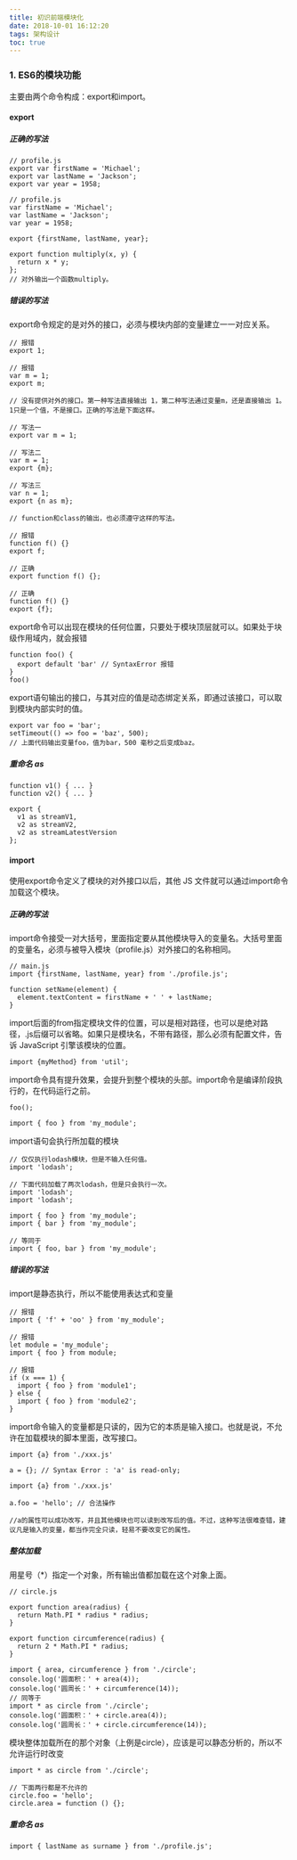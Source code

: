 ```yaml
---
title: 初识前端模块化
date: 2018-10-01 16:12:20
tags: 架构设计
toc: true
---
```


### 1. ES6的模块功能
主要由两个命令构成：export和import。

#### export

##### 正确的写法

```
// profile.js
export var firstName = 'Michael';
export var lastName = 'Jackson';
export var year = 1958;
```

```
// profile.js
var firstName = 'Michael';
var lastName = 'Jackson';
var year = 1958;

export {firstName, lastName, year};
```

```
export function multiply(x, y) {
  return x * y;
};
// 对外输出一个函数multiply。
```

##### 错误的写法

export命令规定的是对外的接口，必须与模块内部的变量建立一一对应关系。

```
// 报错
export 1;

// 报错
var m = 1;
export m;

// 没有提供对外的接口。第一种写法直接输出 1，第二种写法通过变量m，还是直接输出 1。1只是一个值，不是接口。正确的写法是下面这样。

// 写法一
export var m = 1;

// 写法二
var m = 1;
export {m};

// 写法三
var n = 1;
export {n as m};

// function和class的输出，也必须遵守这样的写法。

// 报错
function f() {}
export f;

// 正确
export function f() {};

// 正确
function f() {}
export {f};
```

export命令可以出现在模块的任何位置，只要处于模块顶层就可以。如果处于块级作用域内，就会报错

```
function foo() {
  export default 'bar' // SyntaxError 报错
}
foo()
```

export语句输出的接口，与其对应的值是动态绑定关系，即通过该接口，可以取到模块内部实时的值。

```
export var foo = 'bar';
setTimeout(() => foo = 'baz', 500);
// 上面代码输出变量foo，值为bar，500 毫秒之后变成baz。
```

##### 重命名 as

```
function v1() { ... }
function v2() { ... }

export {
  v1 as streamV1,
  v2 as streamV2,
  v2 as streamLatestVersion
};
```

#### import

使用export命令定义了模块的对外接口以后，其他 JS 文件就可以通过import命令加载这个模块。

##### 正确的写法

import命令接受一对大括号，里面指定要从其他模块导入的变量名。大括号里面的变量名，必须与被导入模块（profile.js）对外接口的名称相同。

```
// main.js
import {firstName, lastName, year} from './profile.js';

function setName(element) {
  element.textContent = firstName + ' ' + lastName;
}
```

import后面的from指定模块文件的位置，可以是相对路径，也可以是绝对路径，.js后缀可以省略。如果只是模块名，不带有路径，那么必须有配置文件，告诉 JavaScript 引擎该模块的位置。

```
import {myMethod} from 'util';
```

import命令具有提升效果，会提升到整个模块的头部。import命令是编译阶段执行的，在代码运行之前。

```
foo();

import { foo } from 'my_module';
```

import语句会执行所加载的模块
```
// 仅仅执行lodash模块，但是不输入任何值。
import 'lodash';

// 下面代码加载了两次lodash，但是只会执行一次。
import 'lodash';
import 'lodash';
```

```
import { foo } from 'my_module';
import { bar } from 'my_module';

// 等同于
import { foo, bar } from 'my_module';
```

##### 错误的写法

import是静态执行，所以不能使用表达式和变量

```
// 报错
import { 'f' + 'oo' } from 'my_module';

// 报错
let module = 'my_module';
import { foo } from module;

// 报错
if (x === 1) {
  import { foo } from 'module1';
} else {
  import { foo } from 'module2';
}
```

import命令输入的变量都是只读的，因为它的本质是输入接口。也就是说，不允许在加载模块的脚本里面，改写接口。

```
import {a} from './xxx.js'

a = {}; // Syntax Error : 'a' is read-only;
```

```
import {a} from './xxx.js'

a.foo = 'hello'; // 合法操作

//a的属性可以成功改写，并且其他模块也可以读到改写后的值。不过，这种写法很难查错，建议凡是输入的变量，都当作完全只读，轻易不要改变它的属性。
```

##### 整体加载

用星号（*）指定一个对象，所有输出值都加载在这个对象上面。

```
// circle.js

export function area(radius) {
  return Math.PI * radius * radius;
}

export function circumference(radius) {
  return 2 * Math.PI * radius;
}
```

```
import { area, circumference } from './circle';
console.log('圆面积：' + area(4));
console.log('圆周长：' + circumference(14));
// 同等于
import * as circle from './circle';
console.log('圆面积：' + circle.area(4));
console.log('圆周长：' + circle.circumference(14));
```

模块整体加载所在的那个对象（上例是circle），应该是可以静态分析的，所以不允许运行时改变

```
import * as circle from './circle';

// 下面两行都是不允许的
circle.foo = 'hello';
circle.area = function () {};
```

##### 重命名 as

```
import { lastName as surname } from './profile.js';
```

